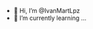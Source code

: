 - 👋 Hi, I’m @IvanMartLpz
- 🌱 I’m currently learning ...


<!---
IvanMartLpz/IvanMartLpz is a ✨ special ✨ repository because its `README.md` (this file) appears on your GitHub profile.
You can click the Preview link to take a look at your changes.
--->
